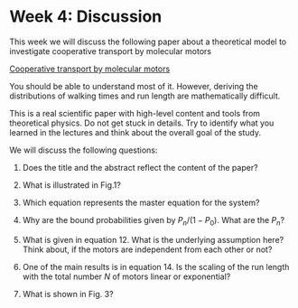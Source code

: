 Week 4: Discussion
=======================

This week we will discuss the following paper about a theoretical model to investigate cooperative transport by molecular motors

[Cooperative transport by molecular motors]( https://doi.org/10.1073/pnas.0507363102)

You should be able to understand most of it. However, deriving the distributions of walking times and run length are mathematically difficult.

This is a real scientific paper with high-level content and tools from theoretical physics. Do not get stuck in details. Try to identify what you learned in the lectures and think about the overall goal of the study.

We will discuss the following questions:

1) Does the title and the abstract reflect the content of the paper?

2) What is illustrated in Fig.1?

3) Which equation represents the master equation for the system?

4) Why are the bound probabilities given by $P_n/(1-P_0)$. What are the $P_n$?

5) What is given in equation 12. What is the underlying assumption here? Think about, if the motors are independent from each other or not?

6) One of the main results is in equation 14. Is the scaling of the run length with the total number $N$ of motors linear or exponential?

7) What is shown in Fig. 3?